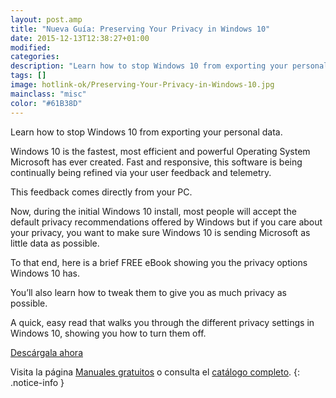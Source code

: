 ```yaml
---
layout: post.amp
title: "Nueva Guía: Preserving Your Privacy in Windows 10"
date: 2015-12-13T12:38:27+01:00
modified:
categories:
description: "Learn how to stop Windows 10 from exporting your personal data. Windows 10 is the fastest, most efficient and powerful Operating System Microsoft has ever created. Fast and responsive, this software is being continually being refined via your user feedback and telemetry."
tags: []
image: hotlink-ok/Preserving-Your-Privacy-in-Windows-10.jpg
mainclass: "misc"
color: "#61B38D"
---
```


<figure>
<a href="http://elbauldelprogramador.tradepub.com/c/pubRD.mpl?sr=oc&_t=oc:&qf=w_wini02"><amp-img on="tap:lightbox1" role="button" tabindex="0" layout="responsive" src="/assets/img/Preserving-Your-Privacy-in-Windows-102.jpg" title="{{ page.title }}" alt="{{ page.title }}" width="181px" height="259px" /></a>
</figure>

Learn how to stop Windows 10 from exporting your personal data.

Windows 10 is the fastest, most efficient and powerful Operating System Microsoft has ever created. Fast and responsive, this software is being continually being refined via your user feedback and telemetry.

<!--ad-->

This feedback comes directly from your PC.

Now, during the initial Windows 10 install, most people will accept the default privacy recommendations offered by Windows but if you care about your privacy, you want to make sure Windows 10 is sending Microsoft as little data as possible.

To that end, here is a brief FREE eBook showing you the privacy options Windows 10 has.

You’ll also learn how to tweak them to give you as much privacy as possible.

A quick, easy read that walks you through the different privacy settings in Windows 10, showing you how to turn them off.

<div class="button-post">
<a href="http://elbauldelprogramador.tradepub.com/c/pubRD.mpl?sr=oc&_t=oc:&qf=w_wini02" target="_blank">Descárgala ahora</a>
</div>

Visita la página [Manuales gratuitos][1] o consulta el [catálogo completo][2].
{: .notice-info }

[1]: https://elbauldelprogramador.com/manuales-gratuitos/
[2]: http://elbauldelprogramador.tradepub.com/category/information-technology/1207/ "Catálogo completo de Guías gratuítas "
